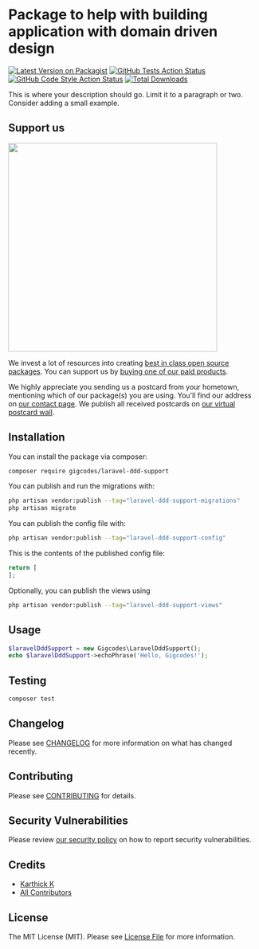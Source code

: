 # Package to help with building application with domain driven design

[![Latest Version on Packagist](https://img.shields.io/packagist/v/gigcodes/laravel-ddd-support.svg?style=flat-square)](https://packagist.org/packages/gigcodes/laravel-ddd-support)
[![GitHub Tests Action Status](https://img.shields.io/github/actions/workflow/status/gigcodes/laravel-ddd-support/run-tests.yml?branch=main&label=tests&style=flat-square)](https://github.com/gigcodes/laravel-ddd-support/actions?query=workflow%3Arun-tests+branch%3Amain)
[![GitHub Code Style Action Status](https://img.shields.io/github/actions/workflow/status/gigcodes/laravel-ddd-support/fix-php-code-style-issues.yml?branch=main&label=code%20style&style=flat-square)](https://github.com/gigcodes/laravel-ddd-support/actions?query=workflow%3A"Fix+PHP+code+style+issues"+branch%3Amain)
[![Total Downloads](https://img.shields.io/packagist/dt/gigcodes/laravel-ddd-support.svg?style=flat-square)](https://packagist.org/packages/gigcodes/laravel-ddd-support)

This is where your description should go. Limit it to a paragraph or two. Consider adding a small example.

## Support us

[<img src="https://github-ads.s3.eu-central-1.amazonaws.com/laravel-ddd-support.jpg?t=1" width="419px" />](https://spatie.be/github-ad-click/laravel-ddd-support)

We invest a lot of resources into creating [best in class open source packages](https://spatie.be/open-source). You can support us by [buying one of our paid products](https://spatie.be/open-source/support-us).

We highly appreciate you sending us a postcard from your hometown, mentioning which of our package(s) you are using. You'll find our address on [our contact page](https://spatie.be/about-us). We publish all received postcards on [our virtual postcard wall](https://spatie.be/open-source/postcards).

## Installation

You can install the package via composer:

```bash
composer require gigcodes/laravel-ddd-support
```

You can publish and run the migrations with:

```bash
php artisan vendor:publish --tag="laravel-ddd-support-migrations"
php artisan migrate
```

You can publish the config file with:

```bash
php artisan vendor:publish --tag="laravel-ddd-support-config"
```

This is the contents of the published config file:

```php
return [
];
```

Optionally, you can publish the views using

```bash
php artisan vendor:publish --tag="laravel-ddd-support-views"
```

## Usage

```php
$laravelDddSupport = new Gigcodes\LaravelDddSupport();
echo $laravelDddSupport->echoPhrase('Hello, Gigcodes!');
```

## Testing

```bash
composer test
```

## Changelog

Please see [CHANGELOG](CHANGELOG.md) for more information on what has changed recently.

## Contributing

Please see [CONTRIBUTING](CONTRIBUTING.md) for details.

## Security Vulnerabilities

Please review [our security policy](../../security/policy) on how to report security vulnerabilities.

## Credits

- [Karthick K](https://github.com/kkz6)
- [All Contributors](../../contributors)

## License

The MIT License (MIT). Please see [License File](LICENSE.md) for more information.
